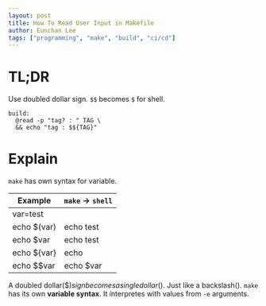 ```yaml
---
layout: post
title: How To Read User Input in Makefile
author: Eunchan Lee
tags: ["programming", "make", "build", "ci/cd"]
---
```


# TL;DR
Use doubled dollar sign. `$$` becomes `$` for shell.
```
build:
  @read -p "tag? : " TAG \
  && echo "tag : $${TAG}"
```

# Explain
`make` has own syntax for variable.

|Example|`make` -> `shell`|
|-|-|
|var=test||
|echo $(var)|echo test|
|echo $var|echo test|
|echo ${var}| echo |
|echo $$var| echo $var|

A doubled dollar($$) sign becomes a single dollar($). Just like a backslash(\).
`make` has its own **variable syntax**. It interpretes with values from `-e` arguments.
